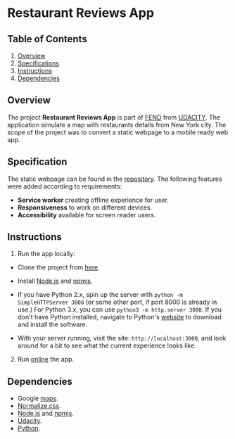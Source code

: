 # Restaurant Reviews App


## Table of Contents

1. [Overview](#overview)
2. [Specifications](#specifications)
3. [Instructions](#instructions)
4. [Dependencies](#dependencies)


## Overview

The project **Restaurant Reviews App** is part of [FEND](https://www.udacity.com/course/front-end-web-developer-nanodegree--nd0011) from [UDACITY](https://www.udacity.com/). The application simulate a map with restaurants details from New York city.
The scope of the project was to convert a static webpage to a mobile ready web app.


## Specification

The static webpage can be found in the [repository](https://github.com/udacity/mws-restaurant-stage-1).
The following features were added according to requirements:
  - **Service worker** creating offline experience for user.
  - **Responsiveness** to work on different devices.
  - **Accessibility** available for screen reader users.


## Instructions

1. Run the app locally:

  + Clone the project from [here]().

  + Install [Node.js](https://nodejs.org/en/) and [npmjs](https://www.npmjs.com/).

  + If you have Python 2.x, spin up the server with `python -m SimpleHTTPServer 3000` (or some other port, if port 8000 is already in use.) For Python 3.x, you can use `python3 -m http.server 3000`. If you don't have Python installed, navigate to Python's [website](https://www.python.org/) to download and install the software.

  +  With your server running, visit the site: `http://localhost:3000`, and look around for a bit to see what the current experience looks like.

2. Run [online]() the app.


## Dependencies

* Google [maps](https://developers.google.com/maps/documentation/javascript/get-api-key).
* [Normalize.css](https://necolas.github.io/normalize.css/).
* [Node.js](https://nodejs.org/en/) and [npmjs](https://www.npmjs.com/).
* [Udacity](https://github.com/udacity/mws-restaurant-stage-1).
* [Python](https://www.python.org/).

